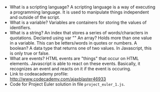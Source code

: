 - What is a scripting language? A scripting language is a way of executing a programming language. It is used to manipulate things independent and outside of the script. 
- What is a variable?  Variables are containers for storing the values of identifiers. 
- What is a string?  An index that stores a series of words/characters in quotations. Declared using var ""   An array?  Holds more than one value in a variable. This can be letters/words in quotes or numbers. A boolean?  A data type that returns one of two values. In Javascript, this is only true or false.   
- What are events?  HTML events are "things" that occur on HTML elements. Javascript is able to react on these events. Basically, it recognizes an event and reacts on it if the event is occuring. 
- Link to codeacademy profile:   http://www.codecademy.com/ajaxblaster46933
- Code for Project Euler solution in file `project_euler_1.js`.
